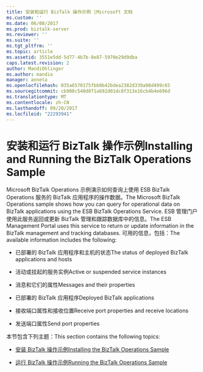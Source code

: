 ```yaml
---
title: 安装和运行 BizTalk 操作示例 |Microsoft 文档
ms.custom: ''
ms.date: 06/08/2017
ms.prod: biztalk-server
ms.reviewer: ''
ms.suite: ''
ms.tgt_pltfrm: ''
ms.topic: article
ms.assetid: 3551e5dd-5d77-4b7b-8e87-5970e29d9dba
caps.latest.revision: 2
author: MandiOhlinger
ms.author: mandia
manager: anneta
ms.openlocfilehash: 035a6570175fbb0b42bdea2382d339a98d499c65
ms.sourcegitcommit: cb908c540d8f1a692d01dc8f313e16cb4b4e696d
ms.translationtype: MT
ms.contentlocale: zh-CN
ms.lasthandoff: 09/20/2017
ms.locfileid: "22293941"
---
```

# <a name="installing-and-running-the-biztalk-operations-sample"></a><span data-ttu-id="63bae-102">安装和运行 BizTalk 操作示例</span><span class="sxs-lookup"><span data-stu-id="63bae-102">Installing and Running the BizTalk Operations Sample</span></span>
<span data-ttu-id="63bae-103">Microsoft BizTalk Operations 示例演示如何查询上使用 ESB BizTalk Operations 服务的 BizTalk 应用程序的操作数据。</span><span class="sxs-lookup"><span data-stu-id="63bae-103">The Microsoft BizTalk Operations sample shows how you can query for operational data on BizTalk applications using the ESB BizTalk Operations Service.</span></span> <span data-ttu-id="63bae-104">ESB 管理门户使用此服务返回或更新 BizTalk 管理和跟踪数据库中的信息。</span><span class="sxs-lookup"><span data-stu-id="63bae-104">The ESB Management Portal uses this service to return or update information in the BizTalk management and tracking databases.</span></span> <span data-ttu-id="63bae-105">可用的信息，包括：</span><span class="sxs-lookup"><span data-stu-id="63bae-105">The available information includes the following:</span></span>  
  
-   <span data-ttu-id="63bae-106">已部署的 BizTalk 应用程序和主机的状态</span><span class="sxs-lookup"><span data-stu-id="63bae-106">The status of deployed BizTalk applications and hosts</span></span>  
  
-   <span data-ttu-id="63bae-107">活动或挂起的服务实例</span><span class="sxs-lookup"><span data-stu-id="63bae-107">Active or suspended service instances</span></span>  
  
-   <span data-ttu-id="63bae-108">消息和它们的属性</span><span class="sxs-lookup"><span data-stu-id="63bae-108">Messages and their properties</span></span>  
  
-   <span data-ttu-id="63bae-109">已部署的 BizTalk 应用程序</span><span class="sxs-lookup"><span data-stu-id="63bae-109">Deployed BizTalk applications</span></span>  
  
-   <span data-ttu-id="63bae-110">接收端口属性和接收位置</span><span class="sxs-lookup"><span data-stu-id="63bae-110">Receive port properties and receive locations</span></span>  
  
-   <span data-ttu-id="63bae-111">发送端口属性</span><span class="sxs-lookup"><span data-stu-id="63bae-111">Send port properties</span></span>  
  
 <span data-ttu-id="63bae-112">本节包含下列主题：</span><span class="sxs-lookup"><span data-stu-id="63bae-112">This section contains the following topics:</span></span>  
  
-   [<span data-ttu-id="63bae-113">安装 BizTalk 操作示例</span><span class="sxs-lookup"><span data-stu-id="63bae-113">Installing the BizTalk Operations Sample</span></span>](../esb-toolkit/installing-the-biztalk-operations-sample.md)  
  
-   [<span data-ttu-id="63bae-114">运行 BizTalk 操作示例</span><span class="sxs-lookup"><span data-stu-id="63bae-114">Running the BizTalk Operations Sample</span></span>](../esb-toolkit/running-the-biztalk-operations-sample.md)